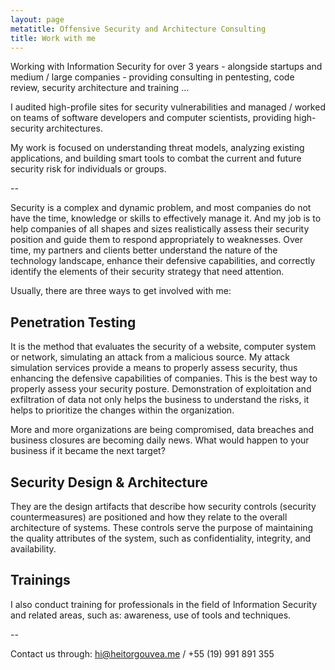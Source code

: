 ```yaml
---
layout: page
metatitle: Offensive Security and Architecture Consulting
title: Work with me
---
```


Working with Information Security for over 3 years - alongside startups and medium / large companies - providing consulting in pentesting, code review, security architecture and training ...

I audited high-profile sites for security vulnerabilities and managed / worked on teams of software developers and computer scientists, providing high-security architectures.

My work is focused on understanding threat models, analyzing existing applications, and building smart tools to combat the current and future security risk for individuals or groups.

--

Security is a complex and dynamic problem, and most companies do not have the time, knowledge or skills to effectively manage it. And my job is to help companies of all shapes and sizes realistically assess their security position and guide them to respond appropriately to weaknesses. Over time, my partners and clients better understand the nature of the technology landscape, enhance their defensive capabilities, and correctly identify the elements of their security strategy that need attention.

Usually, there are three ways to get involved with me:

## Penetration Testing

It is the method that evaluates the security of a website, computer system or network, simulating an attack from a malicious source. My attack simulation services provide a means to properly assess security, thus enhancing the defensive capabilities of companies. This is the best way to properly assess your security posture. Demonstration of exploitation and exfiltration of data not only helps the business to understand the risks, it helps to prioritize the changes within the organization.

More and more organizations are being compromised, data breaches and business closures are becoming daily news. What would happen to your business if it became the next target?

## Security Design & Architecture

They are the design artifacts that describe how security controls (security countermeasures) are positioned and how they relate to the overall architecture of systems. These controls serve the purpose of maintaining the quality attributes of the system, such as confidentiality, integrity, and availability.

## Trainings

I also conduct training for professionals in the field of Information Security and related areas, such as: awareness, use of tools and techniques.

--

Contact us through: <hi@heitorgouvea.me> / +55 (19) 991 891 355
